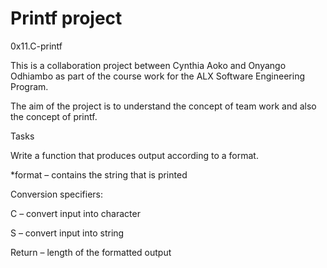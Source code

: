 # Printf project
0x11.C-printf

This is a collaboration project between Cynthia Aoko and Onyango Odhiambo as part of the course work for the ALX Software Engineering Program.

The aim of the project is to understand the concept of team work and also the concept of printf.

 Tasks

Write a function that produces output according to a format.

*format – contains the string that is printed

Conversion specifiers:

C – convert input into character

S – convert input into string

Return – length of the formatted output


